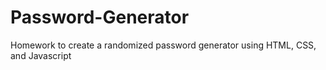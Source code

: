 # Password-Generator
Homework to create a randomized password generator using HTML, CSS, and Javascript

